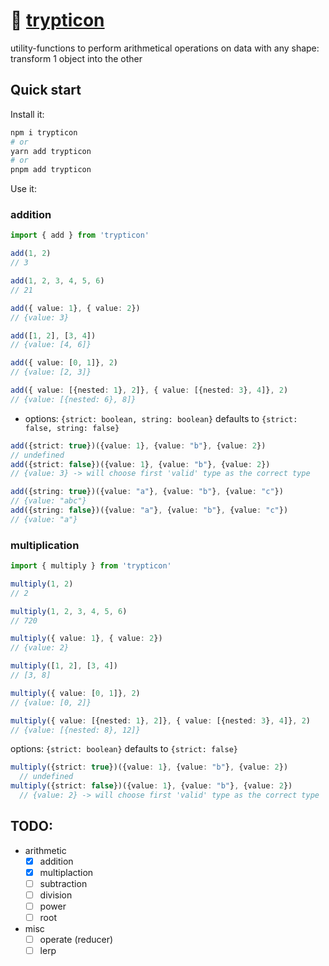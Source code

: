 # 🦖 [trypticon](https://tfwiki.net/mediawiki/images2/4/4f/TrypticonGenerations1.jpg)

utility-functions to perform arithmetical operations on data with any shape:<br/>
transform 1 object into the other

## Quick start

Install it:

```bash
npm i trypticon
# or
yarn add trypticon
# or
pnpm add trypticon
```

Use it:

### addition

```ts
import { add } from 'trypticon'

add(1, 2)
// 3

add(1, 2, 3, 4, 5, 6)
// 21

add({ value: 1}, { value: 2})
// {value: 3}

add([1, 2], [3, 4])
// {value: [4, 6]}

add({ value: [0, 1]}, 2)
// {value: [2, 3]}

add({ value: [{nested: 1}, 2]}, { value: [{nested: 3}, 4]}, 2)
// {value: [{nested: 6}, 8]}
```

- options: `{strict: boolean, string: boolean}` defaults to `{strict: false, string: false}` 

```ts
add({strict: true})({value: 1}, {value: "b"}, {value: 2})
// undefined
add({strict: false})({value: 1}, {value: "b"}, {value: 2})
// {value: 3} -> will choose first 'valid' type as the correct type

add({string: true})({value: "a"}, {value: "b"}, {value: "c"})
// {value: "abc"}
add({string: false})({value: "a"}, {value: "b"}, {value: "c"})
// {value: "a"}
```

### multiplication

```ts
import { multiply } from 'trypticon'

multiply(1, 2)
// 2

multiply(1, 2, 3, 4, 5, 6)
// 720

multiply({ value: 1}, { value: 2})
// {value: 2}

multiply([1, 2], [3, 4])
// [3, 8]

multiply({ value: [0, 1]}, 2)
// {value: [0, 2]}

multiply({ value: [{nested: 1}, 2]}, { value: [{nested: 3}, 4]}, 2)
// {value: [{nested: 8}, 12]}
```

options: `{strict: boolean}` defaults to `{strict: false}` 

```ts
multiply({strict: true})({value: 1}, {value: "b"}, {value: 2})
  // undefined
multiply({strict: false})({value: 1}, {value: "b"}, {value: 2})
  // {value: 2} -> will choose first 'valid' type as the correct type
```

## TODO:
- arithmetic
  - [x] addition
  - [x] multiplaction
  - [ ] subtraction
  - [ ] division
  - [ ] power
  - [ ] root
- misc
  - [ ] operate (reducer)
  - [ ] lerp
